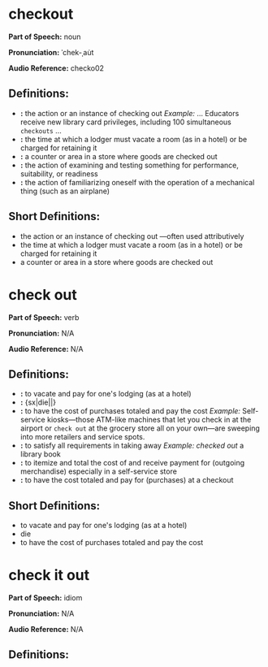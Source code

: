 # checkout

**Part of Speech:** noun

**Pronunciation:** ˈchek-ˌau̇t

**Audio Reference:** checko02

## Definitions:
- **:** the action or an instance of checking out 
  *Example:* … Educators receive new library card privileges, including 100 simultaneous `checkouts` …
- **:** the time at which a lodger must vacate a room (as in a hotel) or be charged for retaining it
- **:** a counter or area in a store where goods are checked out
- **:** the action of examining and testing something for performance, suitability, or readiness
- **:** the action of familiarizing oneself with the operation of a mechanical thing (such as an airplane)

## Short Definitions:
- the action or an instance of checking out —often used attributively
- the time at which a lodger must vacate a room (as in a hotel) or be charged for retaining it
- a counter or area in a store where goods are checked out
# check out

**Part of Speech:** verb

**Pronunciation:** N/A

**Audio Reference:** N/A

## Definitions:
- **:** to vacate and pay for one's lodging (as at a hotel)
- **:** {sx|die||}
- **:** to have the cost of purchases totaled and pay the cost 
  *Example:* Self-service kiosks—those ATM-like machines that let you check in at the airport or `check out` at the grocery store all on your own—are sweeping into more retailers and service spots.
- **:** to satisfy all requirements in taking away 
  *Example:* *checked out* a library book
- **:** to itemize and total the cost of and receive payment for (outgoing merchandise) especially in a self-service store
- **:** to have the cost totaled and pay for (purchases) at a checkout

## Short Definitions:
- to vacate and pay for one's lodging (as at a hotel)
- die
- to have the cost of purchases totaled and pay the cost
# check it out

**Part of Speech:** idiom

**Pronunciation:** N/A

**Audio Reference:** N/A

## Definitions:
